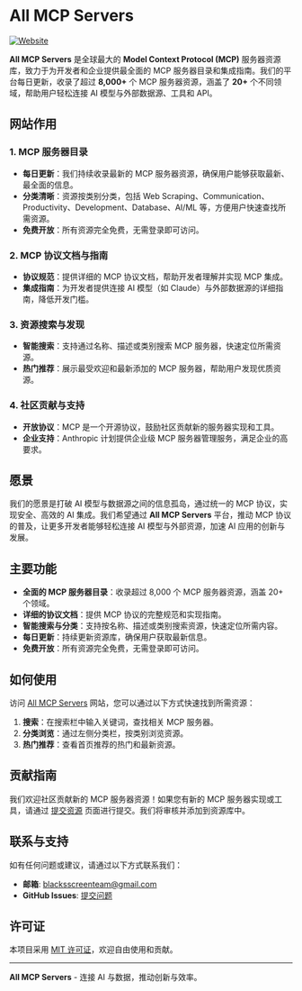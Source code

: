 # All MCP Servers

[![Website](https://img.shields.io/badge/Visit-All%20MCP%20Servers-blue?style=for-the-badge&logo=google-chrome)](https://allmcp.org/)

**All MCP Servers** 是全球最大的 **Model Context Protocol (MCP)** 服务器资源库，致力于为开发者和企业提供最全面的 MCP 服务器目录和集成指南。我们的平台每日更新，收录了超过 **8,000+** 个 MCP 服务器资源，涵盖了 **20+** 个不同领域，帮助用户轻松连接 AI 模型与外部数据源、工具和 API。

## 网站作用

### 1. **MCP 服务器目录**
- **每日更新**：我们持续收录最新的 MCP 服务器资源，确保用户能够获取最新、最全面的信息。
- **分类清晰**：资源按类别分类，包括 Web Scraping、Communication、Productivity、Development、Database、AI/ML 等，方便用户快速查找所需资源。
- **免费开放**：所有资源完全免费，无需登录即可访问。

### 2. **MCP 协议文档与指南**
- **协议规范**：提供详细的 MCP 协议文档，帮助开发者理解并实现 MCP 集成。
- **集成指南**：为开发者提供连接 AI 模型（如 Claude）与外部数据源的详细指南，降低开发门槛。

### 3. **资源搜索与发现**
- **智能搜索**：支持通过名称、描述或类别搜索 MCP 服务器，快速定位所需资源。
- **热门推荐**：展示最受欢迎和最新添加的 MCP 服务器，帮助用户发现优质资源。

### 4. **社区贡献与支持**
- **开放协议**：MCP 是一个开源协议，鼓励社区贡献新的服务器实现和工具。
- **企业支持**：Anthropic 计划提供企业级 MCP 服务器管理服务，满足企业的高要求。

## 愿景

我们的愿景是打破 AI 模型与数据源之间的信息孤岛，通过统一的 MCP 协议，实现安全、高效的 AI 集成。我们希望通过 **All MCP Servers** 平台，推动 MCP 协议的普及，让更多开发者能够轻松连接 AI 模型与外部资源，加速 AI 应用的创新与发展。

## 主要功能

- **全面的 MCP 服务器目录**：收录超过 8,000 个 MCP 服务器资源，涵盖 20+ 个领域。
- **详细的协议文档**：提供 MCP 协议的完整规范和实现指南。
- **智能搜索与分类**：支持按名称、描述或类别搜索资源，快速定位所需内容。
- **每日更新**：持续更新资源库，确保用户获取最新信息。
- **免费开放**：所有资源完全免费，无需登录即可访问。

## 如何使用

访问 [All MCP Servers](https://allmcp.org/) 网站，您可以通过以下方式快速找到所需资源：
1. **搜索**：在搜索栏中输入关键词，查找相关 MCP 服务器。
2. **分类浏览**：通过左侧分类栏，按类别浏览资源。
3. **热门推荐**：查看首页推荐的热门和最新资源。

## 贡献指南

我们欢迎社区贡献新的 MCP 服务器资源！如果您有新的 MCP 服务器实现或工具，请通过 [提交资源](https://allmcp.org/) 页面进行提交。我们将审核并添加到资源库中。

## 联系与支持

如有任何问题或建议，请通过以下方式联系我们：
- **邮箱**: blacksscreenteam@gmail.com
- **GitHub Issues**: [提交问题](https://github.com/allmcp/allmcp.org/issues)

## 许可证

本项目采用 [MIT 许可证](LICENSE)，欢迎自由使用和贡献。

---

**All MCP Servers** - 连接 AI 与数据，推动创新与效率。